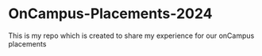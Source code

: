 # OnCampus-Placements-2024
This is my repo which is created to share my experience for our onCampus placements
